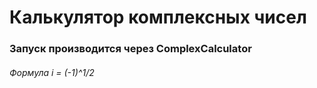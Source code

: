 # Калькулятор комплексных чисел
### Запуск производится через ComplexCalculator
###### Формула i = (-1)^1/2
